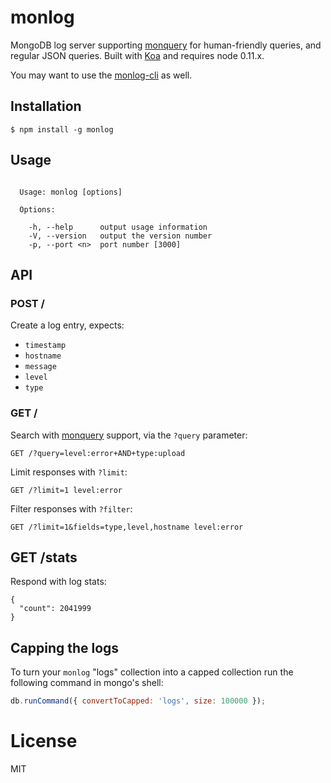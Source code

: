 
# monlog

  MongoDB log server supporting [monquery](https://github.com/visionmedia/node-monquery)
  for human-friendly queries, and regular JSON queries. Built with [Koa](http://koajs.com) and requires node 0.11.x.

  You may want to use the [monlog-cli](https://github.com/segmentio/monlog-cli) as well.

## Installation

```
$ npm install -g monlog
```

## Usage

```

  Usage: monlog [options]

  Options:

    -h, --help      output usage information
    -V, --version   output the version number
    -p, --port <n>  port number [3000]

```

## API

### POST /

  Create a log entry, expects:

  - `timestamp`
  - `hostname`
  - `message`
  - `level`
  - `type`

### GET /

  Search with [monquery](https://github.com/visionmedia/node-monquery) support,
  via the `?query` parameter:

```
GET /?query=level:error+AND+type:upload
```

  Limit responses with `?limit`:

```
GET /?limit=1 level:error
```

  Filter responses with `?filter`:

```
GET /?limit=1&fields=type,level,hostname level:error
```

## GET /stats

 Respond with log stats:

```
{
  "count": 2041999
}
```

## Capping the logs

 To turn your `monlog` "logs" collection into a capped collection
 run the following command in mongo's shell:

```js
db.runCommand({ convertToCapped: 'logs', size: 100000 });
```

# License

  MIT